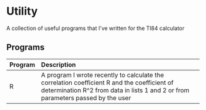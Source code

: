 # Utility
A collection of useful programs that I've written for the TI84 calculator

## Programs
|Program|Description|
|:---|:----------|
|R|A program I wrote recently to calculate the correlation coefficient R and the coefficient of determination R^2 from data in lists 1 and 2 or from parameters passed by the user|
